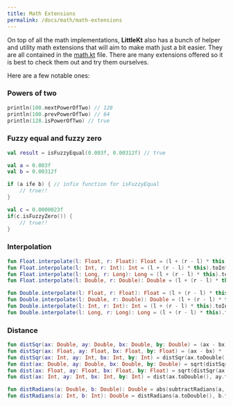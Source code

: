 ```yaml
---
title: Math Extensions
permalink: /docs/math/math-extensions
---
```


On top of all the math implementations, **LittleKt** also has a bunch of helper and utility math extensions that will aim to make math just a bit easier. They are all contained in the [math.kt](https://github.com/littlektframework/littlekt/blob/master/core/src/commonMain/kotlin/com/lehaine/littlekt/math/math.kt) file. There are many extensions offered so it is best to check them out and try them ourselves.

Here are a few notable ones:

### Powers of two

```kotlin
println(100.nextPowerOfTwo) // 128
println(100.prevPowerOfTwo) // 64
println(128.isPowerOfTwo) // true
```

### Fuzzy equal and fuzzy zero

```kotlin
val result = isFuzzyEqual(0.003f, 0.00312f) // true

val a = 0.003f
val b = 0.00312f

if (a ife b) { // infix function for isFuzzyEqual
    // true!!
}

val c = 0.0000023f
if(c.isFuzzyZero()) {
    // true!!
}
```

### Interpolation

```kotlin
fun Float.interpolate(l: Float, r: Float): Float = (l + (r - l) * this)
fun Float.interpolate(l: Int, r: Int): Int = (l + (r - l) * this).toInt()
fun Float.interpolate(l: Long, r: Long): Long = (l + (r - l) * this).toLong()
fun Float.interpolate(l: Double, r: Double): Double = (l + (r - l) * this)

fun Double.interpolate(l: Float, r: Float): Float = (l + (r - l) * this).toFloat()
fun Double.interpolate(l: Double, r: Double): Double = (l + (r - l) * this)
fun Double.interpolate(l: Int, r: Int): Int = (l + (r - l) * this).toInt()
fun Double.interpolate(l: Long, r: Long): Long = (l + (r - l) * this).toLong()
```

### Distance

```kotlin
fun distSqr(ax: Double, ay: Double, bx: Double, by: Double) = (ax - bx) * (ax - bx) + (ay - by) * (ay - by)
fun distSqr(ax: Float, ay: Float, bx: Float, by: Float) = (ax - bx) * (ax - bx) + (ay - by) * (ay - by)
fun distSqr(ax: Int, ay: Int, bx: Int, by: Int) = distSqr(ax.toDouble(), ay.toDouble(), bx.toDouble(), by.toDouble())
fun dist(ax: Double, ay: Double, bx: Double, by: Double) = sqrt(distSqr(ax, ay, bx, by))
fun dist(ax: Float, ay: Float, bx: Float, by: Float) = sqrt(distSqr(ax, ay, bx, by))
fun dist(ax: Int, ay: Int, bx: Int, by: Int) = dist(ax.toDouble(), ay.toDouble(), bx.toDouble(), by.toDouble())

fun distRadians(a: Double, b: Double): Double = abs(subtractRadians(a, b))
fun distRadians(a: Int, b: Int): Double = distRadians(a.toDouble(), b.toDouble())
```
